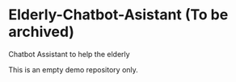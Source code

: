 # Elderly-Chatbot-Asistant (To be archived)
Chatbot Assistant to help the elderly

This is an empty demo repository only.
